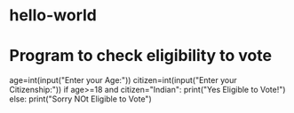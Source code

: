 # hello-world
# Program to check eligibility to vote
age=int(input("Enter your Age:"))
citizen=int(input("Enter your Citizenship:"))
if age>=18 and citizen="Indian":
print("Yes Eligible to Vote!")
else:
print("Sorry NOt Eligible to Vote")
